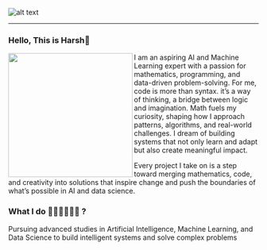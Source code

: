 ![alt text](https://i.ibb.co/Czf4Fhj/Pics-Art-05-03-07-30-56.png) 

  ---

### Hello, This is Harsh👋

<p>
<img width="250" align="left" src="https://user-images.githubusercontent.com/52949057/209769436-6f7568e5-131b-47da-ae26-d2173eb86927.png">
</p>

<p>
  I am an aspiring AI and Machine Learning expert with a passion for mathematics, programming, and data-driven problem-solving. 
  For me, code is more than syntax. it’s a way of thinking, a bridge between logic and imagination. Math fuels my curiosity, 
  shaping how I approach patterns, algorithms, and real-world challenges. 
  I dream of building systems that not only learn and adapt but also create meaningful impact.
</p>

<p>
  Every project I take on is a step toward merging mathematics, code, and 
  creativity into solutions that inspire change and push the boundaries of what’s possible in AI and data science.
</p>

### What I do 👨‍💻👨‍💻👨‍💻 ?

<p>
  Pursuing advanced studies in Artificial Intelligence, Machine Learning, and Data Science to build intelligent systems and solve complex problems
</p>
